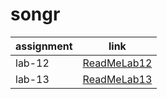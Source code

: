 # songr


| assignment            | link                                |
| -----------           | -----------                         |
| lab-12                | [ReadMeLab12](ReadMeLab12.md)       |
| lab-13                | [ReadMeLab13](ReadMeLab13.md)       |

